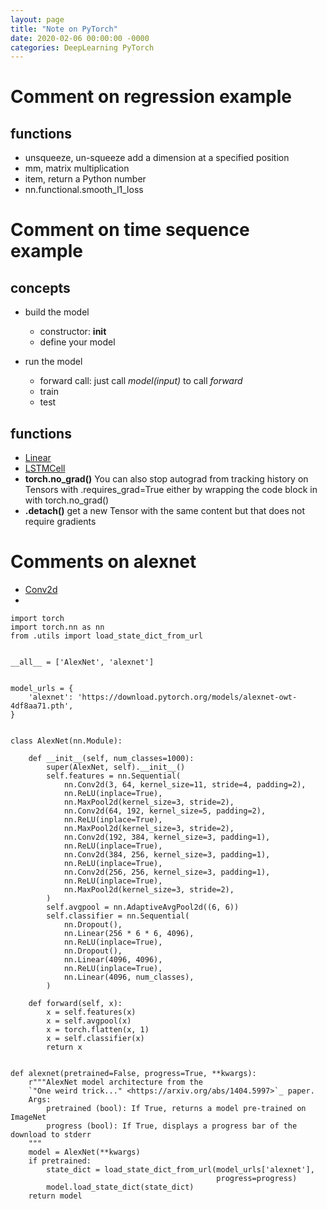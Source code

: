 ```yaml
---
layout: page
title: "Note on PyTorch"
date: 2020-02-06 00:00:00 -0000
categories: DeepLearning PyTorch
---
```

# Comment on regression example
## functions
- unsqueeze, un-squeeze add a dimension at a specified position
- mm, matrix multiplication
- item, return a Python number
- nn.functional.smooth_l1_loss

# Comment on time sequence example
## concepts
- build the model 
	- constructor: __init__
	- define your model

- run the model
	- forward call: just call _model(input)_ to call _forward_
	- train
	- test

## functions
- [Linear](https://pytorch.org/docs/stable/nn.html#linear)
- [LSTMCell](https://pytorch.org/docs/stable/nn.html#lstmcell)
- __torch.no_grad()__ You can also stop autograd from tracking history on Tensors with .requires_grad=True either by wrapping the code block in with torch.no_grad()
- __.detach()__ get a new Tensor with the same content but that does not require gradients

# Comments on alexnet
- [Conv2d](https://pytorch.org/docs/stable/nn.html#conv2d)
- 

~~~~
import torch
import torch.nn as nn
from .utils import load_state_dict_from_url


__all__ = ['AlexNet', 'alexnet']


model_urls = {
    'alexnet': 'https://download.pytorch.org/models/alexnet-owt-4df8aa71.pth',
}


class AlexNet(nn.Module):

    def __init__(self, num_classes=1000):
        super(AlexNet, self).__init__()
        self.features = nn.Sequential(
            nn.Conv2d(3, 64, kernel_size=11, stride=4, padding=2),
            nn.ReLU(inplace=True),
            nn.MaxPool2d(kernel_size=3, stride=2),
            nn.Conv2d(64, 192, kernel_size=5, padding=2),
            nn.ReLU(inplace=True),
            nn.MaxPool2d(kernel_size=3, stride=2),
            nn.Conv2d(192, 384, kernel_size=3, padding=1),
            nn.ReLU(inplace=True),
            nn.Conv2d(384, 256, kernel_size=3, padding=1),
            nn.ReLU(inplace=True),
            nn.Conv2d(256, 256, kernel_size=3, padding=1),
            nn.ReLU(inplace=True),
            nn.MaxPool2d(kernel_size=3, stride=2),
        )
        self.avgpool = nn.AdaptiveAvgPool2d((6, 6))
        self.classifier = nn.Sequential(
            nn.Dropout(),
            nn.Linear(256 * 6 * 6, 4096),
            nn.ReLU(inplace=True),
            nn.Dropout(),
            nn.Linear(4096, 4096),
            nn.ReLU(inplace=True),
            nn.Linear(4096, num_classes),
        )

    def forward(self, x):
        x = self.features(x)
        x = self.avgpool(x)
        x = torch.flatten(x, 1)
        x = self.classifier(x)
        return x


def alexnet(pretrained=False, progress=True, **kwargs):
    r"""AlexNet model architecture from the
    `"One weird trick..." <https://arxiv.org/abs/1404.5997>`_ paper.
    Args:
        pretrained (bool): If True, returns a model pre-trained on ImageNet
        progress (bool): If True, displays a progress bar of the download to stderr
    """
    model = AlexNet(**kwargs)
    if pretrained:
        state_dict = load_state_dict_from_url(model_urls['alexnet'],
                                              progress=progress)
        model.load_state_dict(state_dict)
    return model
~~~~
